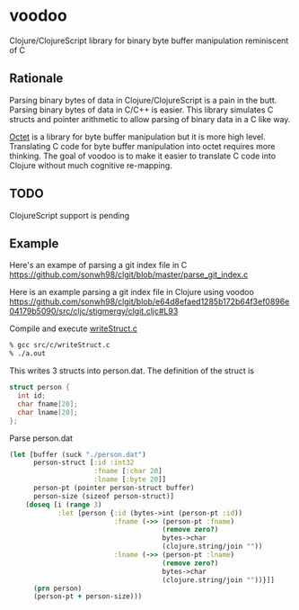 # voodoo
Clojure/ClojureScript library for binary byte buffer manipulation reminiscent of C

## Rationale
Parsing binary bytes of data in Clojure/ClojureScript is a pain in the butt. Parsing binary bytes of data in C/C++ is easier. This library simulates C structs and pointer arithmetic to allow parsing of binary data in a C like way.

[Octet](https://github.com/funcool/octet) is a library for byte buffer manipulation but it is more high level.
Translating C code for byte buffer manipulation into octet requires more thinking. The goal of voodoo is to make
it easier to translate C code into Clojure without much cognitive re-mapping.

## TODO
ClojureScript support is pending

## Example

Here's an exampe of parsing a git index file in C
https://github.com/sonwh98/clgit/blob/master/parse_git_index.c

Here is an example parsing a git index file in Clojure using voodoo
https://github.com/sonwh98/clgit/blob/e64d8efaed1285b172b64f3ef0896e04179b5090/src/cljc/stigmergy/clgit.cljc#L93

Compile and execute [writeStruct.c](https://github.com/sonwh98/voodoo/blob/master/src/c/writeStruct.c)

```bash
% gcc src/c/writeStruct.c
% ./a.out
```

This writes 3 structs into person.dat. The definition of the struct is

```C
struct person { 
  int id; 
  char fname[20]; 
  char lname[20]; 
}; 
```

Parse person.dat 

```Clojure
(let [buffer (suck "./person.dat")
      person-struct [:id :int32
                     :fname [:char 20]
                     :lname [:byte 20]]
      person-pt (pointer person-struct buffer)
      person-size (sizeof person-struct)]
    (doseq [i (range 3)
            :let [person {:id (bytes->int (person-pt :id))
                          :fname (->> (person-pt :fname)
                                      (remove zero?)
                                      bytes->char
                                      (clojure.string/join ""))
                          :lname (->> (person-pt :lname)
                                      (remove zero?)
                                      bytes->char
                                      (clojure.string/join ""))}]]
      (prn person)
      (person-pt + person-size)))
```
